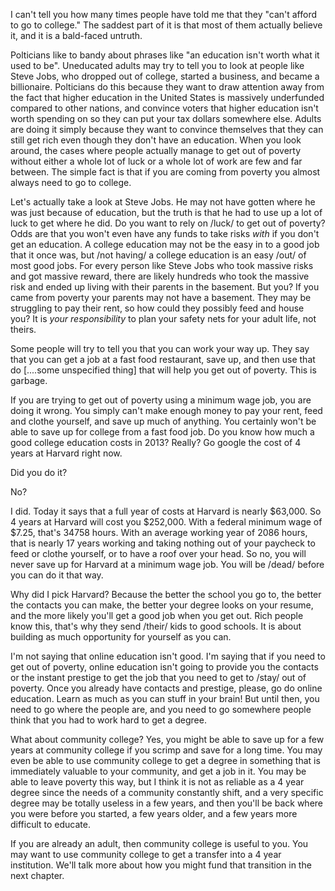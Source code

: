I can't tell you how many times people have told me that they "can't afford to go to college."  The saddest part of it is that most of them actually believe it, and it is a bald-faced untruth.

Polticians like to bandy about phrases like "an education isn't worth what it used to be".  Uneducated adults may try to tell you to look at people like Steve Jobs, who dropped out of college, started a business, and became a billionaire.  Polticians do this because they want to draw attention away from the fact that higher education in the United States is massively underfunded compared to other nations, and convince voters that higher education isn't worth spending on so they can put your tax dollars somewhere else.  Adults are doing it simply because they want to convince themselves that they can still get rich even though they don't have an education.  When you look around, the cases where people actually manage to get out of poverty without either a whole lot of luck or a whole lot of work are few and far between.  The simple fact is that if you are coming from poverty you almost always need to go to college.

Let's actually take a look at Steve Jobs.  He may not have gotten where he was just because of education, but the truth is that he had to use up a lot of luck to get where he did.  Do you want to rely on /luck/ to get out of poverty?  Odds are that you won't even have any funds to take risks *with* if you don't get an education.  A college education may not be the easy in to a good job that it once was, but /not having/ a college education is an easy /out/ of most good jobs.  For every person like Steve Jobs who took massive risks and got massive reward, there are likely hundreds who took the massive risk and ended up living with their parents in the basement.  But you?  If you came from poverty your parents may not have a basement.  They may be struggling to pay their rent, so how could they possibly feed and house you?  It is *your responsibility* to plan your safety nets for your adult life, not theirs.

Some people will try to tell you that you can work your way up.  They say that you can get a job at a fast food restaurant, save up, and then use that do [....some unspecified thing] that will help you get out of poverty.  This is garbage. 

If you are trying to get out of poverty using a minimum wage job, you are doing it wrong.  You simply can't make enough money to pay your rent, feed and clothe yourself, and save up much of anything. You certainly won't be able to save up for college from a fast food job.  Do you know how much a good college education costs in 2013? Really?  Go google the cost of 4 years at Harvard right now.  

Did you do it?  

No?

I did.  Today it says that a full year of costs at Harvard is nearly $63,000.  So 4 years at Harvard will cost you $252,000. With a federal minimum wage of $7.25, that's 34758 hours.  With an average working year of 2086 hours, that is nearly 17 years working and taking nothing out of your paycheck to feed or clothe yourself, or to have a roof over your head.  So no, you will never save up for Harvard at a minimum wage job.  You will be /dead/ before you can do it that way.

Why did I pick Harvard?  Because the better the school you go to, the better the contacts you can make, the better your degree looks on your resume, and the more likely you'll get a good job when you get out.  Rich people know this, that's why they send /their/ kids to good schools.  It is about building as much opportunity for yourself as you can.

I'm not saying that online education isn't good.  I'm saying that if you need to get out of poverty, online education isn't going to provide you the contacts or the instant prestige to get the job that you need to get to /stay/ out of poverty.  Once you already have contacts and prestige, please, go do online education.  Learn as much as you can stuff in your brain!  But until then, you need to go where the people are, and you need to go somewhere people think that you had to work hard to get a degree.

What about community college?  Yes, you might be able to save up for a few years at community college if you scrimp and save for a long time.  You may even be able to use community college to get a degree in something that is immediately valuable to your community, and get  a job in it.  You may be able to leave poverty this way, but I think it is not as reliable as a 4 year degree since the needs of a community constantly shift, and a very specific degree may be totally useless in a few years, and then you'll be back where you were before you started, a few years older, and a few years more difficult to educate.

If you are already an adult, then community college is useful to you.  You may want to use community college to get a transfer into a 4 year institution. We'll talk more about how you might fund that transition in the next chapter.
